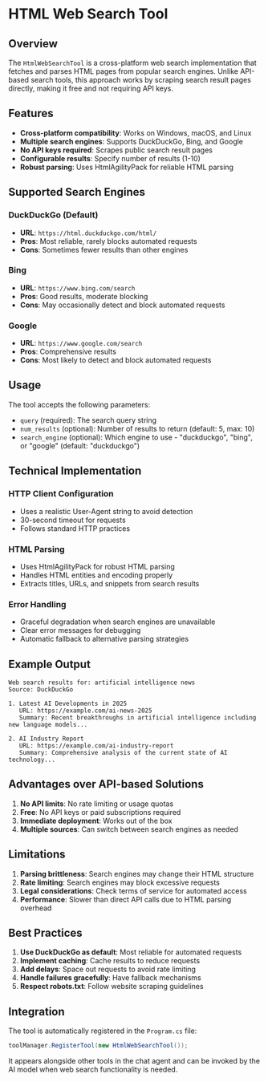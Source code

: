 # HTML Web Search Tool

## Overview
The `HtmlWebSearchTool` is a cross-platform web search implementation that fetches and parses HTML pages from popular search engines. Unlike API-based search tools, this approach works by scraping search result pages directly, making it free and not requiring API keys.

## Features
- **Cross-platform compatibility**: Works on Windows, macOS, and Linux
- **Multiple search engines**: Supports DuckDuckGo, Bing, and Google
- **No API keys required**: Scrapes public search result pages
- **Configurable results**: Specify number of results (1-10)
- **Robust parsing**: Uses HtmlAgilityPack for reliable HTML parsing

## Supported Search Engines

### DuckDuckGo (Default)
- **URL**: `https://html.duckduckgo.com/html/`
- **Pros**: Most reliable, rarely blocks automated requests
- **Cons**: Sometimes fewer results than other engines

### Bing
- **URL**: `https://www.bing.com/search`
- **Pros**: Good results, moderate blocking
- **Cons**: May occasionally detect and block automated requests

### Google
- **URL**: `https://www.google.com/search`
- **Pros**: Comprehensive results
- **Cons**: Most likely to detect and block automated requests

## Usage

The tool accepts the following parameters:
- `query` (required): The search query string
- `num_results` (optional): Number of results to return (default: 5, max: 10)
- `search_engine` (optional): Which engine to use - "duckduckgo", "bing", or "google" (default: "duckduckgo")

## Technical Implementation

### HTTP Client Configuration
- Uses a realistic User-Agent string to avoid detection
- 30-second timeout for requests
- Follows standard HTTP practices

### HTML Parsing
- Uses HtmlAgilityPack for robust HTML parsing
- Handles HTML entities and encoding properly
- Extracts titles, URLs, and snippets from search results

### Error Handling
- Graceful degradation when search engines are unavailable
- Clear error messages for debugging
- Automatic fallback to alternative parsing strategies

## Example Output

```
Web search results for: artificial intelligence news
Source: DuckDuckGo

1. Latest AI Developments in 2025
   URL: https://example.com/ai-news-2025
   Summary: Recent breakthroughs in artificial intelligence including new language models...

2. AI Industry Report
   URL: https://example.com/ai-industry-report
   Summary: Comprehensive analysis of the current state of AI technology...
```

## Advantages over API-based Solutions

1. **No API limits**: No rate limiting or usage quotas
2. **Free**: No API keys or paid subscriptions required
3. **Immediate deployment**: Works out of the box
4. **Multiple sources**: Can switch between search engines as needed

## Limitations

1. **Parsing brittleness**: Search engines may change their HTML structure
2. **Rate limiting**: Search engines may block excessive requests
3. **Legal considerations**: Check terms of service for automated access
4. **Performance**: Slower than direct API calls due to HTML parsing overhead

## Best Practices

1. **Use DuckDuckGo as default**: Most reliable for automated requests
2. **Implement caching**: Cache results to reduce requests
3. **Add delays**: Space out requests to avoid rate limiting
4. **Handle failures gracefully**: Have fallback mechanisms
5. **Respect robots.txt**: Follow website scraping guidelines

## Integration

The tool is automatically registered in the `Program.cs` file:

```csharp
toolManager.RegisterTool(new HtmlWebSearchTool());
```

It appears alongside other tools in the chat agent and can be invoked by the AI model when web search functionality is needed.
